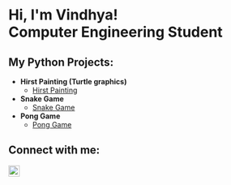 <h1>Hi, I'm Vindhya! <br/><a>Computer Engineering Student</a></a></h1>

<h2> My Python Projects:</h2>

- <b>Hirst Painting (Turtle graphics) </b>
  - [Hirst Painting](https://github.com/PinkGran/HirstPainting)
- <b>Snake Game </b>
  - [Snake Game](https://github.com/PinkGran/snakegame)
- <b>Pong Game </b>
  - [Pong Game](https://github.com/PinkGran/Pong)



<h2>Connect with me:</h2>

<a href="https://www.linkedin.com/in/vindhya-suvarna-54b6b9212/">
  <img align="left" alt="VindhyaSuvarna | LinkedIn" width="22px" src="https://cdn.jsdelivr.net/npm/simple-icons@v3/icons/linkedin.svg" />
</a>


<!--
**joshmadakor1/joshmadakor1** is a ✨ _special_ ✨ repository because its `README.md` (this file) appears on your GitHub profile.

Here are some ideas to get you started:

- 🔭 I’m currently working on ...
- 🌱 I’m currently learning ...
- 👯 I’m looking to collaborate on ...
- 🤔 I’m looking for help with ...
- 💬 Ask me about ...
- 📫 How to reach me: ...
- 😄 Pronouns: ...
- ⚡ Fun fact: ...
-->
